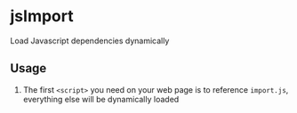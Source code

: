 jsImport
========

Load Javascript dependencies dynamically


Usage
-----

  1. The first ```<script>``` you need on your web page is to reference
  ```import.js```, everything else will be dynamically loaded
  
        <HEAD>
            <script type="application/javascript" src="js/import.js"/>
        </HEAD>
  
  2. The second script must call ```importScript``` with two parameters: A
  (list of) Javacript file(s) to load, and a function to run when they are loaded


        importScript('lib/A.js', function(){
            A();    	
        });

  3. All other javascript files can have ```importScript()``` calls to indicate
  the dependencies for itself

MOTIVATION
----------

I wanted a set of static web pages without having to explicitly list all the
dependent javascript files in each explicitly.  Each JS file is responsible for
importing it's own set of files, so dependencies are only mentioned once.

BENEFITS
--------

**Simple html pages**

All but a few JS files are mentioned in your HTML page.  The dependencies have
 been moved where they make logical sense.

**Dependencies only specified once**

With the JS out of the HTML, each JS file is only responsible for importing the
JS it needs.

**Simple call structure**

Dependencies are referenced by relative, or absolute file names.  This includes
*.css files, which often come with plugins.

**Parallel and serial dependencies**

Most times dependency order does not matter because you are importing independent
objects:  For example, it does not matter if the ```dateLib.js``` library is loaded first,
or the ```mathLib.js``` library is first.

Some JS declares objects that are used by other JS files.  Usually, the web
server is responsible for inserting the ```<script>``` tags into the html header
in the proper order; ```importScript``` can do this instead.

**Import old-style JS (namespace pollution)**

Namespace pollution can be bad, but it is mostly good [http://lisperator.net/blog/thoughts-on-commonjs-requirejs/](http://lisperator.net/blog/thoughts-on-commonjs-requirejs/).
```importScript``` is designed to act like import commands in other
languages, where importing a library adds multiple objects and functions to the
immediate namespace.

There are many old-style JS out there that add multiple names to the window
object.  ```importScript``` can import those simply, without encapsulating and
exporting as per require.js
   
**Less Server-side work**

The server need not inject the JS scripts into the html template, and only needs
to serve the pages unchanged.  Web infrastructure can cache pages without ever
going back to server to begin with.



BASIC FEATURES
--------------

**Declare a Dependency**

All dependcies must be the first instructions in a JS file.  Sorry, but the preprocessor is naive.

    importScript("a.js");


**Declare Many Dependecies (any order)**

Multiple dependencies can be listed, but the import routine will rearrage them as required.

    importScript("a.js");
    importScript("b.js");
    importScript("c.js");

**Declare Many Dependencies (serial order)**

Use an array to force a specific import order.  This is useful
 when using non-minified version of JS libraries which are broken into many files, or when using plugins.

	importScript([
        "a.js",
        "b.js",
        "c.js"
    ]);

IMPORTANT
---------

```importScript``` is only ever called once.  This first call can have two parameters.

  1. JS dependency (list)
  2. Function to run when **all** scripts are loaded

During this first call, ```importScript``` is replaced with an impotent function
so calling it again does nothing.  This first call is responsible for scanning all JS
files and loading them into the ```<HEAD>```.  Despite all the ```importScript```
function calls in your code, they are actually treated like pre processing directives.



DRAWBACKS
---------

Here are some of complications to look out for


**ONLY WORKS IN FIREFOX**

This has only ever been tried on FireFox.

**STILL HAS BUGS**

Only the most naive logic is used to pre-process the Javascript and pull out ```importScript()``` calls.

**NAMESPACE**

Namespace pollution can be bad, but it is only as bad as the JS file you import.

**SLOW**

All scripts are loaded immediately.  Caching reduces the load times
significantly, but I suggest some sort of default screen while the user waits.

**NOT DYNAMIC**

The dependency analysis is done once for the whole page.  If there are JS
files that never get used, they are still loaded.   Maybe this library can be
extended to perform dynamic loads.




    